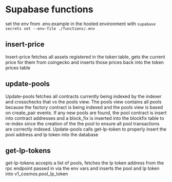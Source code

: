 # Supabase functions

set the env from .env.example in the hosted environment with `supabase secrets set --env-file ./functions/.env` 

## insert-price
Insert-price fetches all assets registered in the token table, gets the current price for them from coingecko and inserts those prices back into the token prices table

## update-pools
Update-pools fetches all contracts currently being indexed by the indexer and crosschecks that vs the pools view. The pools view contains all pools because the factory contract is being indexed and the pools view is based on create_pair events. If any new pools are found, the pool contract is insert into contract addresses and a block_fix is inserted into the blockfix table to re-index since the creation of the the pool to ensure all pool transactions are correctly indexed. Update-pools calls get-lp-token to properly insert the pool address and lp token into the database

## get-lp-tokens
get-lp-tokens accepts a list of pools, fetches the lp token address from the rpc endpoint passed in via the env vars and inserts the pool and lp token into v1_cosmos.pool_lp_token